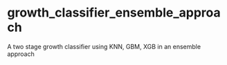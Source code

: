 # growth_classifier_ensemble_approach
A two stage growth classifier using KNN, GBM, XGB in an ensemble approach
